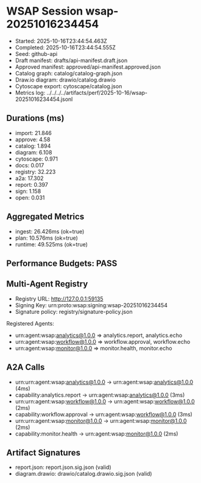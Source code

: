 # WSAP Session wsap-20251016234454

- Started: 2025-10-16T23:44:54.463Z
- Completed: 2025-10-16T23:44:54.555Z
- Seed: github-api
- Draft manifest: drafts/api-manifest.draft.json
- Approved manifest: approved/api-manifest.approved.json
- Catalog graph: catalog/catalog-graph.json
- Draw.io diagram: drawio/catalog.drawio
- Cytoscape export: cytoscape/catalog.json
- Metrics log: ../../../../artifacts/perf/2025-10-16/wsap-20251016234454.jsonl

## Durations (ms)

- import: 21.846
- approve: 4.58
- catalog: 1.894
- diagram: 6.108
- cytoscape: 0.971
- docs: 0.017
- registry: 32.223
- a2a: 17.302
- report: 0.397
- sign: 1.158
- open: 0.031

## Aggregated Metrics
- ingest: 26.426ms (ok=true)
- plan: 10.576ms (ok=true)
- runtime: 49.525ms (ok=true)

## Performance Budgets: PASS

## Multi-Agent Registry

- Registry URL: http://127.0.0.1:59135
- Signing Key: urn:proto:wsap:signing:wsap-20251016234454
- Signature policy: registry/signature-policy.json

Registered Agents:
- urn:agent:wsap:analytics@1.0.0 ⇒ analytics.report, analytics.echo
- urn:agent:wsap:workflow@1.0.0 ⇒ workflow.approval, workflow.echo
- urn:agent:wsap:monitor@1.0.0 ⇒ monitor.health, monitor.echo

## A2A Calls

- urn:urn:agent:wsap:analytics@1.0.0 → urn:agent:wsap:analytics@1.0.0 (4ms)
- capability:analytics.report → urn:agent:wsap:analytics@1.0.0 (3ms)
- urn:urn:agent:wsap:workflow@1.0.0 → urn:agent:wsap:workflow@1.0.0 (2ms)
- capability:workflow.approval → urn:agent:wsap:workflow@1.0.0 (3ms)
- urn:urn:agent:wsap:monitor@1.0.0 → urn:agent:wsap:monitor@1.0.0 (2ms)
- capability:monitor.health → urn:agent:wsap:monitor@1.0.0 (2ms)

## Artifact Signatures

- report.json: report.json.sig.json (valid)
- diagram.drawio: drawio/catalog.drawio.sig.json (valid)
